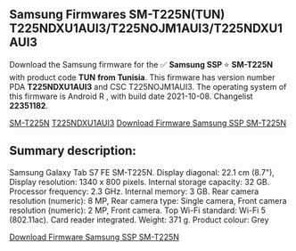 <h2>Samsung Firmwares SM-T225N(TUN) T225NDXU1AUI3/T225NOJM1AUI3/T225NDXU1AUI3</h2>
Download the Samsung firmware for the ✅ <strong>Samsung SSP </strong> ⭐ <strong>SM-T225N</strong> with product code <strong>TUN</strong> <strong> from Tunisia</strong>. This firmware has version number PDA <strong>T225NDXU1AUI3</strong> and CSC T225NOJM1AUI3. The operating system of this firmware is Android R , with build date 2021-10-08. Changelist <strong>22351182</strong>.


[SM-T225N](https://samfirm.shop/samsung/model/SM-T225N)
[T225NDXU1AUI3](https://samfirm.shop/samsung/pda/T225NDXU1AUI3)
[Download Firmware Samsung SSP SM-T225N](https://samfirm.shop/samsung/firmware/463848)
<h2>Summary description:</h2>
<p>Samsung Galaxy Tab S7 FE SM-T225N. Display diagonal: 22.1 cm (8.7"), Display resolution: 1340 x 800 pixels. Internal storage capacity: 32 GB. Processor frequency: 2.3 GHz. Internal memory: 3 GB. Rear camera resolution (numeric): 8 MP, Rear camera type: Single camera, Front camera resolution (numeric): 2 MP, Front camera. Top Wi-Fi standard: Wi-Fi 5 (802.11ac). Card reader integrated. Weight: 371 g. Product colour: Grey</p>


[Download Firmware Samsung SSP SM-T225N](https://samfirm.shop/samsung/firmware/463848)

